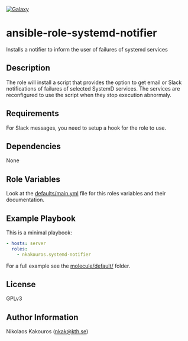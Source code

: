 [![Galaxy](https://img.shields.io/badge/galaxy-nkakouros.systemd-notifier-blue.svg)](https://galaxy.ansible.com/nkakouros/systemd_notifier/)

ansible-role-systemd-notifier
=========

Installs a notifier to inform the user of failures of systemd services

Description
-----------

The role will install a script that provides the option to get email or Slack
notifications of failures of selected SystemD services. The services are
reconfigured to use the script when they stop execution abnormaly.

Requirements
------------

For Slack messages, you need to setup a hook for the role to use.

Dependencies
------------

None

Role Variables
--------------

Look at the [defaults/main.yml](defaults/main.yml) file for this roles variables and their
documentation.

Example Playbook
----------------

This is a minimal playbook:

```yaml
- hosts: server
  roles:
    - nkakouros.systemd-notifier
```

For a full example see the [molecule/default/](molecule/default/) folder.

License
-------

GPLv3

Author Information
------------------

Nikolaos Kakouros (nkak@kth.se)
